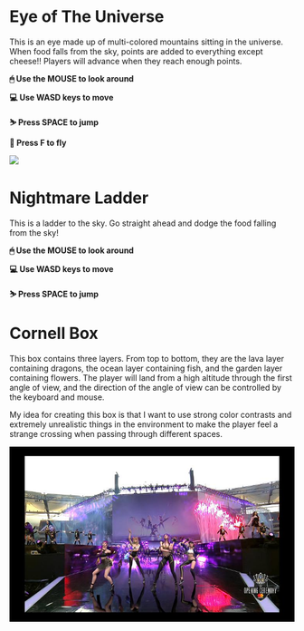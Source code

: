 # Eye of The Universe

This is an eye made up of multi-colored mountains sitting in the universe. When food falls from the sky, points are added to everything except cheese!! Players will advance when they reach enough points.

**🖱 Use the MOUSE to look around**

**💻 Use WASD keys to move**

**⛷ Press SPACE to jump**

**🚀 Press F to fly**

<img src=https://github.com/CHENGBO97/Creative-Portfolio/blob/main/Unity%20Games/images/Eye%20of%20the%20universe.png> 

# Nightmare Ladder

This is a ladder to the sky. Go straight ahead and dodge the food falling from the sky!

**🖱 Use the MOUSE to look around**

**💻 Use WASD keys to move**

**⛷ Press SPACE to jump**

# Cornell Box

This box contains three layers. From top to bottom, they are the lava layer containing dragons, the ocean layer containing fish, and the garden layer containing flowers. The player will land from a high altitude through the first angle of view, and the direction of the angle of view can be controlled by the keyboard and mouse.

My idea for creating this box is that I want to use strong color contrasts and extremely unrealistic things in the environment to make the player feel a strange crossing when passing through different spaces.

 <a href="https://youtu.be/tfTroN86U9o"><img src="https://github.com/Cb2116/Fall-2021-Hypercinema-Sec.1/blob/main/Images/3_kda_opening_ceremony_0_0.jpeg"></a>
